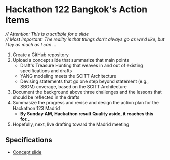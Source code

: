 # Hackathon 122 Bangkok's Action Items

_// Attention: This is a scribble for a slide_  
_// Most important: The reality is that things don't always go as we'd like, but I tey as much as I can ..._  

 1. Create a GitHub repository
 2. Upload a concept slide that summarize that main points
    - Draft's Treasure Hunting that weaves in and out of existing specifications and drafts
    - YANG modeling meets the SCITT Architecture
    - Devising statements that go one step beyond statement (e.g., SBOM) coverage, based on the SCITT Architecture
 3. Document the background above three challenges and the lessons that should be reflected in the drafts
 4. Summasize the progress and revise and design the action plan for the Hackathon 123 Madrid  
    - **By Sunday AM, Hackathon result Quality aside, it reaches this for...**  
 5. Hopefully, next, live drafting toward the Madrid meeting

 ## Specifications
  - [Concept slide](./draft-proposal-keyconcept-aoki_beta.pdf)